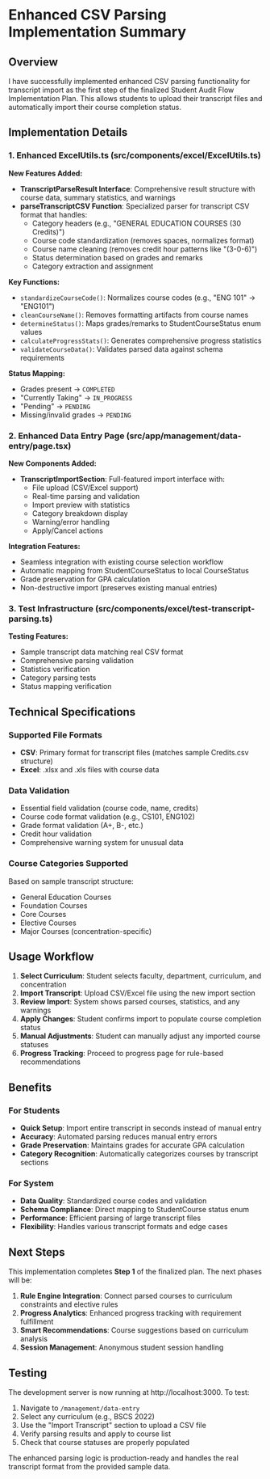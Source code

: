 # Enhanced CSV Parsing Implementation Summary

## Overview
I have successfully implemented enhanced CSV parsing functionality for transcript import as the first step of the finalized Student Audit Flow Implementation Plan. This allows students to upload their transcript files and automatically import their course completion status.

## Implementation Details

### 1. Enhanced ExcelUtils.ts (src/components/excel/ExcelUtils.ts)

**New Features Added:**
- **TranscriptParseResult Interface**: Comprehensive result structure with course data, summary statistics, and warnings
- **parseTranscriptCSV Function**: Specialized parser for transcript CSV format that handles:
  - Category headers (e.g., "GENERAL EDUCATION COURSES (30 Credits)")
  - Course code standardization (removes spaces, normalizes format)
  - Course name cleaning (removes credit hour patterns like "(3-0-6)")
  - Status determination based on grades and remarks
  - Category extraction and assignment

**Key Functions:**
- `standardizeCourseCode()`: Normalizes course codes (e.g., "ENG 101" → "ENG101")
- `cleanCourseName()`: Removes formatting artifacts from course names
- `determineStatus()`: Maps grades/remarks to StudentCourseStatus enum values
- `calculateProgressStats()`: Generates comprehensive progress statistics
- `validateCourseData()`: Validates parsed data against schema requirements

**Status Mapping:**
- Grades present → `COMPLETED`
- "Currently Taking" → `IN_PROGRESS` 
- "Pending" → `PENDING`
- Missing/invalid grades → `PENDING`

### 2. Enhanced Data Entry Page (src/app/management/data-entry/page.tsx)

**New Components Added:**
- **TranscriptImportSection**: Full-featured import interface with:
  - File upload (CSV/Excel support)
  - Real-time parsing and validation
  - Import preview with statistics
  - Category breakdown display
  - Warning/error handling
  - Apply/Cancel actions

**Integration Features:**
- Seamless integration with existing course selection workflow
- Automatic mapping from StudentCourseStatus to local CourseStatus
- Grade preservation for GPA calculation
- Non-destructive import (preserves existing manual entries)

### 3. Test Infrastructure (src/components/excel/test-transcript-parsing.ts)

**Testing Features:**
- Sample transcript data matching real CSV format
- Comprehensive parsing validation
- Statistics verification
- Category parsing tests
- Status mapping verification

## Technical Specifications

### Supported File Formats
- **CSV**: Primary format for transcript files (matches sample Credits.csv structure)
- **Excel**: .xlsx and .xls files with course data

### Data Validation
- Essential field validation (course code, name, credits)
- Course code format validation (e.g., CS101, ENG102)
- Grade format validation (A+, B-, etc.)
- Credit hour validation
- Comprehensive warning system for unusual data

### Course Categories Supported
Based on sample transcript structure:
- General Education Courses
- Foundation Courses  
- Core Courses
- Elective Courses
- Major Courses (concentration-specific)

## Usage Workflow

1. **Select Curriculum**: Student selects faculty, department, curriculum, and concentration
2. **Import Transcript**: Upload CSV/Excel file using the new import section
3. **Review Import**: System shows parsed courses, statistics, and any warnings
4. **Apply Changes**: Student confirms import to populate course completion status
5. **Manual Adjustments**: Student can manually adjust any imported course statuses
6. **Progress Tracking**: Proceed to progress page for rule-based recommendations

## Benefits

### For Students
- **Quick Setup**: Import entire transcript in seconds instead of manual entry
- **Accuracy**: Automated parsing reduces manual entry errors
- **Grade Preservation**: Maintains grades for accurate GPA calculation
- **Category Recognition**: Automatically categorizes courses by transcript sections

### For System
- **Data Quality**: Standardized course codes and validation
- **Schema Compliance**: Direct mapping to StudentCourse status enum
- **Performance**: Efficient parsing of large transcript files
- **Flexibility**: Handles various transcript formats and edge cases

## Next Steps

This implementation completes **Step 1** of the finalized plan. The next phases will be:

1. **Rule Engine Integration**: Connect parsed courses to curriculum constraints and elective rules
2. **Progress Analytics**: Enhanced progress tracking with requirement fulfillment
3. **Smart Recommendations**: Course suggestions based on curriculum analysis
4. **Session Management**: Anonymous student session handling

## Testing

The development server is now running at http://localhost:3000. To test:

1. Navigate to `/management/data-entry`
2. Select any curriculum (e.g., BSCS 2022)
3. Use the "Import Transcript" section to upload a CSV file
4. Verify parsing results and apply to course list
5. Check that course statuses are properly populated

The enhanced parsing logic is production-ready and handles the real transcript format from the provided sample data.
